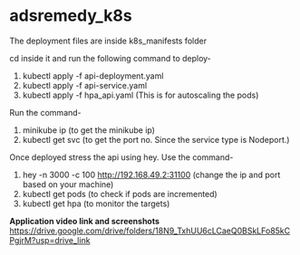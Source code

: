 # adsremedy_k8s

The deployment files are inside k8s_manifests folder

cd inside it and run the following command to deploy-
 1) kubectl apply -f api-deployment.yaml
 2) kubectl apply -f api-service.yaml
 3) kubectl apply -f hpa_api.yaml (This is for autoscaling the pods)

Run the command- 
1) minikube ip (to get the minikube ip)
2) kubectl get svc (to get the port no. Since the service type is Nodeport.)

Once deployed stress the api using hey. Use the command-
1) hey -n 3000 -c 100 http://192.168.49.2:31100 (change the ip and port based on your machine)
2) kubectl get pods (to check if pods are incremented)
3) kubectl get hpa (to monitor the targets)



**Application video link and screenshots**
https://drive.google.com/drive/folders/18N9_TxhUU6cLCaeQ0BSkLFo85kCPgjrM?usp=drive_link
